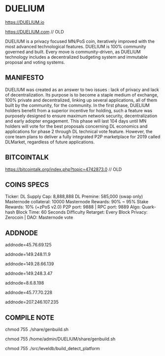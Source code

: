 # DUELIUM
https://DUELIUM.io

https://DUELIUM.com // OLD

DUELIUM is a privacy focused MN/PoS coin, iteratively improved with the most advanced technological features.
DUELIUM is 100% community governed and built. Every move is community-driven, as DUELIUM technology includes a decentralized budgeting system and immutable proposal and voting systems.

## MANIFESTO ##

DUELIUM was created as an answer to two issues : lack of privacy and lack of decentralization. Its purpose is to become a staple medium of exchange, 100% private and decentralized, linking up several applications, all of them built by the community, for the community.
In the first phase, DUELIUM holders benefit from a superior incentive for holding, such a feature was purposely designed to ensure maximum network security, decentralization and early adopter engagement. This phase will last 104 days until MN holders will vote for the best proposals concerning DL economics and applications for phase 2 through DL technical vote feature.
However, the core team plans to deliver a fully integrated P2P marketplace for 2019 called DLMarket, regardless of future applications.

## BITCOINTALK ##

https://bitcointalk.org/index.php?topic=4742873.0  // OLD

## COINS SPECS ##

Ticker: DL
Supply Cap: 8,888,888 DL
Premine: 585,000 (swap only)
Masternode collateral: 10000
Masternode Rewards: 90% ~ 95%
Stake Rewards: 10% (+zPoS v2.0)
P2P port: 9888 | RPC port: 9889
Algo: Quark-hash
Block Time: 60 Seconds
Difficulty Retarget: Every Block
Privacy: Zerocoin | DAO: Masternode vote

## ADDNODE ##

addnode=45.76.69.125

addnode=149.248.11.9

addnode=149.28.66.139

addnode=149.248.3.47

addnode=8.6.8.198

addnode=45.77.70.228

addnode=207.246.107.235



## COMPILE NOTE ##

chmod 755 ./share/genbuild.sh

chmod 755 /home/admin/DUELIUM/share/genbuild.sh

chmod 755 ./src/leveldb/build_detect_platform
